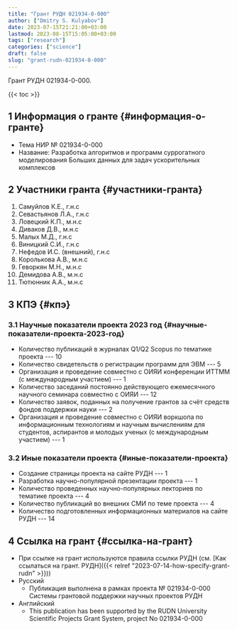```yaml
---
title: "Грант РУДН 021934-0-000"
author: ["Dmitry S. Kulyabov"]
date: 2023-07-15T21:21:00+03:00
lastmod: 2023-08-15T15:05:00+03:00
tags: ["research"]
categories: ["science"]
draft: false
slug: "grant-rudn-021934-0-000"
---
```


Грант РУДН 021934-0-000.

<!--more-->

{{< toc >}}


## <span class="section-num">1</span> Информация о гранте {#информация-о-гранте}

-   Тема НИР № 021934-0-000
-   Название: Разработка алгоритмов и программ суррогатного моделирования Больших данных для задач ускорительных комплексов


## <span class="section-num">2</span> Участники гранта {#участники-гранта}

1.  Самуйлов К.Е., г.н.с
2.  Севастьянов Л.А., г.н.с
3.  Ловецкий К.П., м.н.с
4.  Диваков Д.В., м.н.с
5.  Малых М.Д., г.н.с
6.  Виницкий С.И., г.н.с
7.  Нефедов И.С. (внешний), г.н.с
8.  Королькова А.В., м.н.с
9.  Геворкян М.Н., м.н.с
10. Демидова А.В., м.н.с
11. Тютюнник А.А., м.н.с


## <span class="section-num">3</span> КПЭ {#кпэ}


### <span class="section-num">3.1</span> Научные показатели проекта 2023 год {#научные-показатели-проекта-2023-год}

-   Количество публикаций в журналах Q1/Q2 Scopus по тематике проекта --- 10
-   Количество свидетельств о регистрации программ для ЭВМ --- 5
-   Организация и проведение совместно с ОИЯИ конференции ИТТММ (с международным участием) --- 1
-   Количество заседаний постоянно действующего ежемесячного научного семинара совместно с ОИЯИ --- 12
-   Количество заявок, поданных на получение грантов за счёт средств фондов поддержки науки --- 2
-   Организация и проведение совместно с ОИЯИ воркшопа по информационным технологиям и научным вычислениям для студентов, аспирантов и молодых ученых (с международным участием) --- 1


### <span class="section-num">3.2</span> Иные показатели проекта {#иные-показатели-проекта}

-   Создание страницы проекта на сайте РУДН --- 1
-   Разработка научно-популярной презентации проекта --- 1
-   Количество проведенных научно-популярных лекториев по тематике проекта --- 4
-   Количество публикаций во внешних СМИ по теме проекта --- 4
-   Количество подготовленных информационных материалов на сайте РУДН --- 14


## <span class="section-num">4</span> Ссылка на грант {#ссылка-на-грант}

-   При ссылке на грант используются правила ссылки РУДН (см. [Как ссылаться на грант. РУДН]({{< relref "2023-07-14-how-specify-grant-rudn" >}}))
-   Русский
    -   Публикация выполнена в рамках проекта № 021934-0-000 Системы грантовой поддержки научных проектов РУДН
-   Английский
    -   This publication has been supported by the RUDN University Scientific Projects Grant System, project No 021934-0-000
